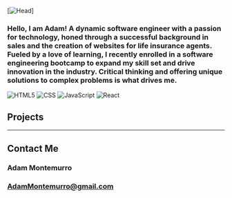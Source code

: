 [![Head](https://images.pexels.com/photos/270373/pexels-photo-270373.jpeg?auto=compress&cs=tinysrgb&w=1260&h=750&dpr=1)]


### Hello, I am Adam! A dynamic software engineer with a passion for technology, honed through a successful background in sales and the creation of websites for life insurance agents. Fueled by a love of learning, I recently enrolled in a software engineering bootcamp to expand my skill set and drive innovation in the industry. Critical thinking and offering unique solutions to complex problems is what drives me.

  ![HTML5](https://img.shields.io/badge/-HTML5-333333?style=flat&logo=HTML5)
  ![CSS](https://img.shields.io/badge/-CSS-333333?style=flat&logo=CSS3&logoColor=1572B6)
  ![JavaScript](https://img.shields.io/badge/-JavaScript-333333?style=flat&logo=javascript)
  ![React](https://img.shields.io/badge/-React-333333?style=flat&logo=react)


## Projects




---
## Contact Me
### Adam Montemurro
### AdamMontemurro@gmail.com
